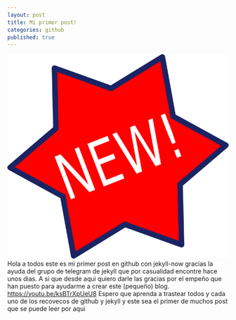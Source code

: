 ```yaml
---
layout: post
title: Mi primer post!
categories: github
published: true
---
```

![New!](/images/new.png)
Hola a todos este es mi primer post en github con jekyll-now gracias la ayuda del grupo de telegram de jekyll que
por casualidad encontre hace unos dias.
A si que desde aqui quiero darle las gracias por el empeño que han puesto para ayudarme a crear este (pequeño) blog.
https://youtu.be/ksBTrXpUeU8
Espero que aprenda a trastear todos y cada uno de los recovecos de github y jekyll y este sea el primer de muchos post que se puede leer por aqui

